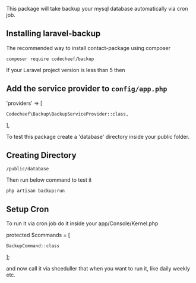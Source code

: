 This package will take backup your mysql database automatically via cron job.

## Installing laravel-backup

The recommended way to install contact-package using composer

    composer require codecheef/backup

If your Laravel project version is less than 5 then 
## Add the service provider to `config/app.php`

'providers' => [

    Codecheef\Backup\BackupServiceProvider::class,

],

To test this package create a 'database' directory inside your public folder.

## Creating Directory

    /public/database

Then run below command to test it

    php artisan backup:run

## Setup Cron

To run it via cron job do it inside your app/Console/Kernel.php

 protected $commands = [

    BackupCommand::class

];

and now call it via shceduller that when you want to run it, like daily weekly etc.